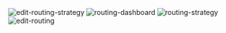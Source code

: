 <img src="https://github.com/digipigeon/connexcs-user-docs/img/routing-strategy/edit-routing-strategy.png" alt="edit-routing-strategy"/>

<img src="https://github.com/digipigeon/connexcs-user-docs/img/routing-strategy/routing-dashboard.png" alt="routing-dashboard"/>

<img src="https://github.com/digipigeon/connexcs-user-docs/img/routing-strategy/routing-strategy.png" alt="routing-strategy"/>

<img src="https://github.com/digipigeon/connexcs-user-docs/img/routing-strategy/edit-routing.png" alt="edit-routing"/>
